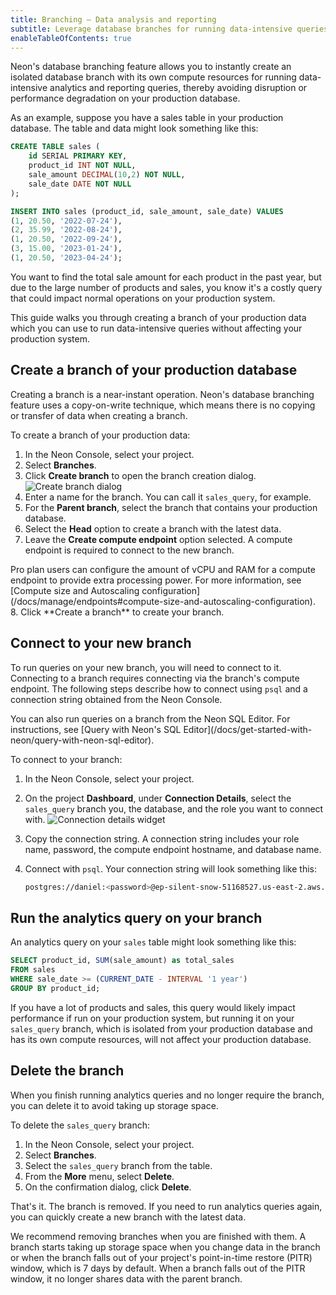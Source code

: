 ```yaml
---
title: Branching — Data analysis and reporting
subtitle: Leverage database branches for running data-intensive queries
enableTableOfContents: true
---
```


Neon's database branching feature allows you to instantly create an isolated database branch with its own compute resources for running data-intensive analytics and reporting queries, thereby avoiding  disruption or performance degradation on your production database.

As an example, suppose you have a sales table in your production database. The table and data might look something like this:

```sql
CREATE TABLE sales (
    id SERIAL PRIMARY KEY,
    product_id INT NOT NULL,
    sale_amount DECIMAL(10,2) NOT NULL,
    sale_date DATE NOT NULL
);

INSERT INTO sales (product_id, sale_amount, sale_date) VALUES
(1, 20.50, '2022-07-24'),
(2, 35.99, '2022-08-24'),
(1, 20.50, '2022-09-24'),
(3, 15.00, '2023-01-24'),
(1, 20.50, '2023-04-24');
```

You want to find the total sale amount for each product in the past year, but due to the large number of products and sales, you know it's a costly query that could impact normal operations on your production system.

This guide walks you through creating a branch of your production data which you can use to run data-intensive queries without affecting your production system.

## Create a branch of your production database

Creating a branch is a near-instant operation. Neon's database branching feature uses a copy-on-write technique, which means there is no copying or transfer of data when creating a branch.

To create a branch of your production data:

1. In the Neon Console, select your project.
2. Select **Branches**.
3. Click **Create branch** to open the branch creation dialog.
![Create branch dialog](/docs/guides/data_analysis_create_branch.png)
4. Enter a name for the branch. You can call it `sales_query`, for example.
5. For the **Parent branch**, select the branch that contains your production database.
6. Select the **Head** option to create a branch with the latest data.
7. Leave the **Create compute endpoint** option selected. A compute endpoint is required to connect to the new branch.
<Admonition type="note">
Pro plan users can configure the amount of vCPU and RAM for a compute endpoint to provide extra processing power. For more information, see [Compute size and Autoscaling configuration](/docs/manage/endpoints#compute-size-and-autoscaling-configuration).
</Admonition>
8. Click **Create a branch** to create your branch.

## Connect to your new branch

To run queries on your new branch, you will need to connect to it. Connecting to a branch requires connecting via the branch's compute endpoint. The following steps describe how to connect using `psql` and a connection string obtained from the Neon Console.

<Admonition type="tip">
You can also run queries on a branch from the Neon SQL Editor. For instructions, see [Query with Neon's SQL Editor](/docs/get-started-with-neon/query-with-neon-sql-editor).
</Admonition>

To connect to your branch:

1. In the Neon Console, select your project.
2. On the project **Dashboard**, under **Connection Details**, select the `sales_query` branch you, the database, and the role you want to connect with.
![Connection details widget](/docs/guides/data_analysis_connection_details.png)
3. Copy the connection string. A connection string includes your role name, password, the compute endpoint hostname, and database name.
4. Connect with `psql`. Your connection string will look something like this:

   <CodeBlock shouldWrap>

   ```bash
   postgres://daniel:<password>@ep-silent-snow-51168527.us-east-2.aws.neon.tech/neondb
   ```

   </CodeBlock>

## Run the analytics query on your branch

An analytics query on your `sales` table might look something like this:

```sql
SELECT product_id, SUM(sale_amount) as total_sales
FROM sales
WHERE sale_date >= (CURRENT_DATE - INTERVAL '1 year')
GROUP BY product_id;
```

If you have a lot of products and sales, this query would likely impact performance if run on your production system, but running it on your `sales_query` branch, which is isolated from your production database and has its own compute resources, will not affect your production database.

## Delete the branch

When you finish running analytics queries and no longer require the branch, you can delete it to avoid taking up storage space.

To delete the `sales_query` branch:

1. In the Neon Console, select your project.
2. Select **Branches**.
3. Select the `sales_query` branch from the table.
3. From the **More** menu, select **Delete**.
4. On the confirmation dialog, click **Delete**.

That's it. The branch is removed. If you need to run analytics queries again, you can quickly create a new branch with the latest data.

<Admonition type="note">
We recommend removing branches when you are finished with them. A branch starts taking up storage space when you change data in the branch or when the branch falls out of your project's point-in-time restore (PITR) window, which is 7 days by default. When a branch falls out of the PITR window, it no longer shares data with the parent branch.
</Admonition>
